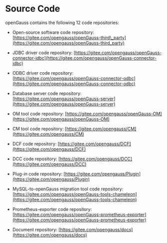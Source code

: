 # Source Code<a name="EN-US_TOPIC_0289899190"></a>

openGauss contains the following 12 code repositories:

-   Open-source software code repository:  [https://gitee.com/opengauss/openGauss-third\_party](https://gitee.com/opengauss/openGauss-third_party)

-   JDBC driver code repository:  [https://gitee.com/opengauss/openGauss-connector-jdbc](https://gitee.com/opengauss/openGauss-connector-jdbc)

-   ODBC driver code repository:  [https://gitee.com/opengauss/openGauss-connector-odbc](https://gitee.com/opengauss/openGauss-connector-odbc)
-   Database server code repository:  [https://gitee.com/opengauss/openGauss-server](https://gitee.com/opengauss/openGauss-server)
-   OM tool code repository:  [https://gitee.com/opengauss/openGauss-OM](https://gitee.com/opengauss/openGauss-OM)
-   CM tool code repository:  [https://gitee.com/opengauss/CM](https://gitee.com/opengauss/CM)
-   DCF code repository:  [https://gitee.com/opengauss/DCF](https://gitee.com/opengauss/DCF)
-   DCC code repository:  [https://gitee.com/opengauss/DCC](https://gitee.com/opengauss/DCC)
-   Plug-in code repository:  [https://gitee.com/opengauss/Plugin](https://gitee.com/opengauss/Plugin)
-   MySQL-to-openGauss migration tool code repository:  [https://gitee.com/opengauss/openGauss-tools-chameleon](https://gitee.com/opengauss/openGauss-tools-chameleon)
-   Prometheus-exporter code repository:  [https://gitee.com/opengauss/openGauss-prometheus-exporter](https://gitee.com/opengauss/openGauss-prometheus-exporter)
-   Document repository:  [https://gitee.com/opengauss/docs](https://gitee.com/opengauss/docs)

